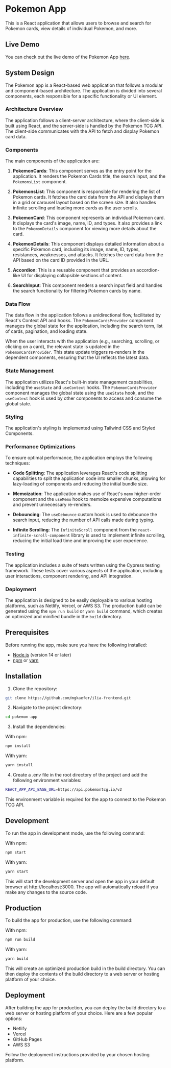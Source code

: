# Pokemon App

This is a React application that allows users to browse and search for Pokemon cards, view details of individual Pokemon, and more.

## Live Demo

You can check out the live demo of the Pokemon App [here](https://ilia-frontend.vercel.app/).

## System Design

The Pokemon app is a React-based web application that follows a modular and component-based architecture. The application is divided into several components, each responsible for a specific functionality or UI element.

### Architecture Overview

The application follows a client-server architecture, where the client-side is built using React, and the server-side is handled by the Pokemon TCG API. The client-side communicates with the API to fetch and display Pokemon card data.

### Components

The main components of the application are:

1. **PokemonCards**: This component serves as the entry point for the application. It renders the Pokemon Cards title, the search input, and the `PokemonsList` component.

2. **PokemonsList**: This component is responsible for rendering the list of Pokemon cards. It fetches the card data from the API and displays them in a grid or carousel layout based on the screen size. It also handles infinite scrolling and loading more cards as the user scrolls.

3. **PokemonCard**: This component represents an individual Pokemon card. It displays the card's image, name, ID, and types. It also provides a link to the `PokemonDetails` component for viewing more details about the card.

4. **PokemonDetails**: This component displays detailed information about a specific Pokemon card, including its image, name, ID, types, resistances, weaknesses, and attacks. It fetches the card data from the API based on the card ID provided in the URL.

5. **Accordion**: This is a reusable component that provides an accordion-like UI for displaying collapsible sections of content.

6. **SearchInput**: This component renders a search input field and handles the search functionality for filtering Pokemon cards by name.

### Data Flow

The data flow in the application follows a unidirectional flow, facilitated by React's Context API and hooks. The `PokemonCardsProvider` component manages the global state for the application, including the search term, list of cards, pagination, and loading state.

When the user interacts with the application (e.g., searching, scrolling, or clicking on a card), the relevant state is updated in the `PokemonCardsProvider`. This state update triggers re-renders in the dependent components, ensuring that the UI reflects the latest data.


### State Management

The application utilizes React's built-in state management capabilities, including the `useState` and `useContext` hooks. The `PokemonCardsProvider` component manages the global state using the `useState` hook, and the `useContext` hook is used by other components to access and consume the global state.

### Styling

The application's styling is implemented using Tailwind CSS and Styled Components.

### Performance Optimizations

To ensure optimal performance, the application employs the following techniques:

- **Code Splitting**: The application leverages React's code splitting capabilities to split the application code into smaller chunks, allowing for lazy-loading of components and reducing the initial bundle size.

- **Memoization**: The application makes use of React's `memo` higher-order component and the `useMemo` hook to memoize expensive computations and prevent unnecessary re-renders.

- **Debouncing**: The `useDebounce` custom hook is used to debounce the search input, reducing the number of API calls made during typing.

- **Infinite Scrolling**: The `InfiniteScroll` component from the `react-infinite-scroll-component` library is used to implement infinite scrolling, reducing the initial load time and improving the user experience.

### Testing

The application includes a suite of tests written using the Cypress testing framework. These tests cover various aspects of the application, including user interactions, component rendering, and API integration.

### Deployment

The application is designed to be easily deployable to various hosting platforms, such as Netlify, Vercel, or AWS S3. The production build can be generated using the `npm run build` or `yarn build` command, which creates an optimized and minified bundle in the `build` directory.

## Prerequisites

Before running the app, make sure you have the following installed:

- [Node.js](https://nodejs.org/en/) (version 14 or later)
- [npm](https://www.npmjs.com/) or [yarn](https://yarnpkg.com/)

## Installation

1. Clone the repository:

```bash
git clone https://github.com/mgkaefer/ilia-frontend.git
```

2. Navigate to the project directory:

```bash
cd pokemon-app
```

3. Install the dependencies:

With npm:

```bash
npm install
```

With yarn:

```bash
yarn install
```

4. Create a .env file in the root directory of the project and add the following environment variables:

```bash
REACT_APP_API_BASE_URL=https://api.pokemontcg.io/v2
```

This environment variable is required for the app to connect to the Pokemon TCG API.

## Development

To run the app in development mode, use the following command:

With npm:

```bash
npm start
```

With yarn:

```bash
yarn start
```

This will start the development server and open the app in your default browser at http://localhost:3000. The app will automatically reload if you make any changes to the source code.

## Production

To build the app for production, use the following command:

With npm:

```bash
npm run build
```

With yarn:

```bash
yarn build
```

This will create an optimized production build in the build directory. You can then deploy the contents of the build directory to a web server or hosting platform of your choice.

## Deployment

After building the app for production, you can deploy the build directory to a web server or hosting platform of your choice. Here are a few popular options:

- Netlify
- Vercel
- GitHub Pages
- AWS S3

Follow the deployment instructions provided by your chosen hosting platform.

